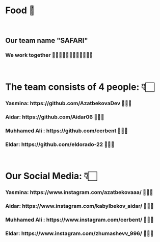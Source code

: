 # Food 🍔 <br/>
<br/> 

<h2>Our team name "SAFARI" </2>
<h3> We work together 👩🏻‍💻👨🏻‍💻👨🏻‍💻👨🏻‍💻 </h3> 
<br/>
<h1> The team consists of 4 people: 👇🏻 </h1>
<h3> Yasmina: https://github.com/AzatbekovaDev 👩🏻‍💻 </h3>
<h3> Aidar: https://github.com/Aidar06  👨🏻‍💻  </h3> 
<h3> Muhhamed Ali : https://github.com/cerbent 👨🏻‍💻 </h3>
<h3> Eldar: https://github.com/eldorado-22 👨🏻‍💻 </h3>
<br/> 
<h1> Our Social Media: 👇🏻  </h1> 

<h3> Yasmina: https://www.instagram.com/azatbekovaaa/ 👩🏻‍💻 </h3> 
<h3> Aidar: https://www.instagram.com/kabylbekov_aidar/ 👨🏻‍💻 </h3> 
<h3> Muhhamed Ali : https://www.instagram.com/cerbent/ 👨🏻‍💻 </h3> 
<h3> Eldar: https://www.instagram.com/zhumashevv_996/ 👨🏻‍💻 </h3> 
